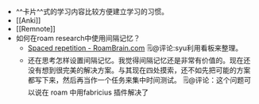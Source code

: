 - ^^卡片^^式的学习内容比较方便建立学习的习惯。
- [[Anki]]
- [[Remnote]]
- 如何在roam research中使用间隔记忆？
    - [Spaced repetition - RoamBrain.com](https://roambrain.com/spaced-repetition/) 
      🗒@评论:syu利用看板来整理。
    - 还在思考怎样设置间隔记忆。我觉得间隔记忆还是非常有价值的。现在还没有想到很完美的解决方案。与其现在四处摸索，还不如先把可能的方案都写下来，然后再当作一个任务来集中时间测试。 🗒@评论：这个问题可以说在 roam 中用fabricius 插件解决了
